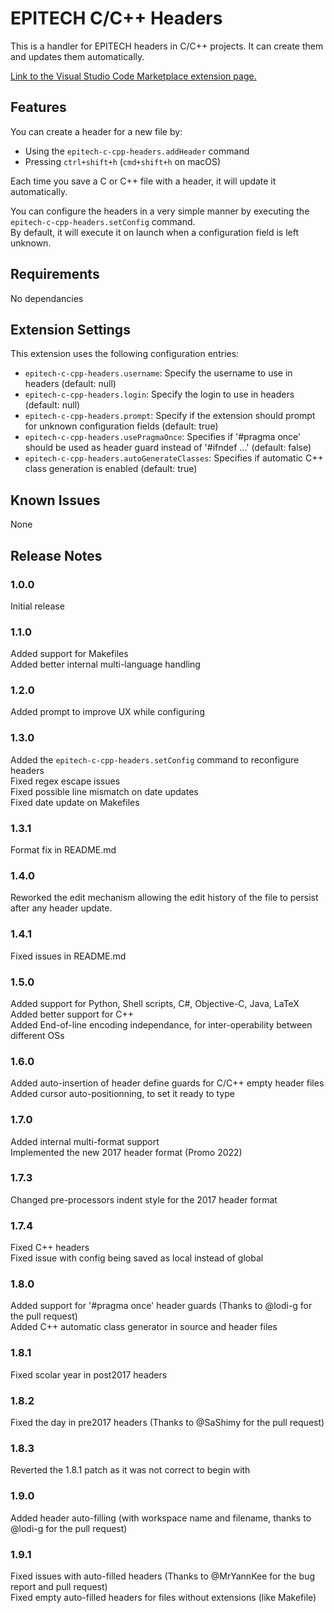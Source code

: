 # EPITECH C/C++ Headers

This is a handler for EPITECH headers in C/C++ projects.
It can create them and updates them automatically.

[Link to the Visual Studio Code Marketplace extension page.](https://marketplace.visualstudio.com/items?itemName=nicolaspolomack.epitech-c-cpp-headers)

## Features

You can create a header for a new file by:
- Using the `epitech-c-cpp-headers.addHeader` command
- Pressing `ctrl+shift+h` (`cmd+shift+h` on macOS)

Each time you save a C or C++ file with a header, it will update it automatically.

You can configure the headers in a very simple manner by executing the `epitech-c-cpp-headers.setConfig` command.  
By default, it will execute it on launch when a configuration field is left unknown.

## Requirements

No dependancies

## Extension Settings

This extension uses the following configuration entries:

* `epitech-c-cpp-headers.username`: Specify the username to use in headers (default: null)
* `epitech-c-cpp-headers.login`: Specify the login to use in headers (default: null)
* `epitech-c-cpp-headers.prompt`: Specify if the extension should prompt for unknown configuration fields (default: true)
* `epitech-c-cpp-headers.usePragmaOnce`: Specifies if '#pragma once' should be used as header guard instead of '#ifndef ...' (default: false)
* `epitech-c-cpp-headers.autoGenerateClasses`: Specifies if automatic C++ class generation is enabled (default: true)

## Known Issues

None

## Release Notes

### 1.0.0

Initial release

### 1.1.0

Added support for Makefiles  
Added better internal multi-language handling

### 1.2.0

Added prompt to improve UX while configuring

### 1.3.0

Added the `epitech-c-cpp-headers.setConfig` command to reconfigure headers  
Fixed regex escape issues  
Fixed possible line mismatch on date updates  
Fixed date update on Makefiles

### 1.3.1

Format fix in README.md

### 1.4.0

Reworked the edit mechanism allowing the edit history of the file to persist after any header update.

### 1.4.1

Fixed issues in README.md

### 1.5.0

Added support for Python, Shell scripts, C#, Objective-C, Java, LaTeX  
Added better support for C++  
Added End-of-line encoding independance, for inter-operability between different OSs  

### 1.6.0

Added auto-insertion of header define guards for C/C++ empty header files  
Added cursor auto-positionning, to set it ready to type  

### 1.7.0

Added internal multi-format support  
Implemented the new 2017 header format (Promo 2022)  

### 1.7.3

Changed pre-processors indent style for the 2017 header format  

### 1.7.4

Fixed C++ headers  
Fixed issue with config being saved as local instead of global  

### 1.8.0

Added support for '#pragma once' header guards (Thanks to @lodi-g for the pull request)  
Added C++ automatic class generator in source and header files  

### 1.8.1

Fixed scolar year in post2017 headers  


### 1.8.2

Fixed the day in pre2017 headers (Thanks to @SaShimy for the pull request)  

### 1.8.3

Reverted the 1.8.1 patch as it was not correct to begin with  

### 1.9.0

Added header auto-filling (with workspace name and filename, thanks to @lodi-g for the pull request)

### 1.9.1

Fixed issues with auto-filled headers (Thanks to @MrYannKee for the bug report and pull request)  
Fixed empty auto-filled headers for files without extensions (like Makefile)  

